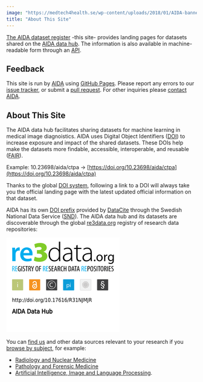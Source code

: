 ```yaml
---
image: "https://medtech4health.se/wp-content/uploads/2018/01/AIDA-banner-smal.jpg"
title: "About This Site"
---
```

[The AIDA dataset register](https://datasets.aida.medtech4health.se) -this site-
provides landing pages for
datasets shared on the [AIDA data hub](https://medtech4health.se/aida/datahub/).
The information is also available in machine-readable form through an [API](api/).

## Feedback
This site is run by [AIDA](https://medtech4health.se/aida-overview/) using
[GitHub Pages](https://pages.github.com/).
Please report any errors to our
[issue tracker](https://github.com/aida-doi-repository/aida-doi-repository.github.io/issues),
or submit a [pull request](https://github.com/aida-doi-repository/aida-doi-repository.github.io/pulls).
For other inquiries please [contact AIDA](https://medtech4health.se/aida/organisation/).

## About This Site
The AIDA data hub facilitates sharing datasets for machine learning in medical
image diagnoistics. AIDA uses
Digital Object Identifiers ([DOI](https://www.doi.org/)) to increase exposure
and impact of the shared datasets. These DOIs help make the datasets more findable,
accessible, interoperable, and reusable ([FAIR](https://www.go-fair.org/)).

Example: 10.23698/aida/ctpa &rarr;
[https://doi.org/10.23698/aida/ctpa](https://doi.org/10.23698/aida/ctpa)

Thanks to the global [DOI system](https://doi.org/), following a link to a DOI
will always take you the official landing page with the latest updated official
information on that dataset.

AIDA has its own [DOI prefix](https://search.datacite.org/works?query=snd.aida)
provided by [DataCite](https://datacite.org) through the
Swedish National Data Service ([SND](https://snd.gu.se/en)).
The AIDA data hub and its datasets are discoverable through the global
[re3data.org](https://www.re3data.org) registry of research data repositories:

<a href="https://www.re3data.org/repository/r3d100013031"><img src="/assets/images/badges/re3data-large.png"></a>

You can [find us](https://www.re3data.org/repository/r3d100013031) and other
data sources relevant to your research if you
[browse by subject](https://www.re3data.org/browse/by-subject/), for example:

* [Radiology and Nuclear Medicine](https://www.re3data.org/search?query=&subjects%5B%5D=20530%20Radiology%20and%20Nuclear%20Medicine)
* [Pathology and Forensic Medicine](https://www.re3data.org/search?query=&subjects%5B%5D=20506%20Pathology%20and%20Forensic%20Medicine)
* [Artificial Intelligence, Image and Language Processing](https://www.re3data.org/search?subjects[]=40904%20Artificial%20Intelligence,%20Image%20and%20Language%20Processing).
